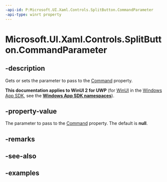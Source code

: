 ```yaml
---
-api-id: P:Microsoft.UI.Xaml.Controls.SplitButton.CommandParameter
-api-type: winrt property
---
```

<!-- Property syntax.
public object CommandParameter { get;  set; }
-->

# Microsoft.UI.Xaml.Controls.SplitButton.CommandParameter


## -description

Gets or sets the parameter to pass to the [Command](splitbutton_command.md) property.


**This documentation applies to WinUI 2 for UWP** (for [WinUI](/windows/apps/winui/winui3/) in the [Windows App SDK](/windows/apps/windows-app-sdk/), see the **[Windows App SDK namespaces](/windows/windows-app-sdk/api/winrt/)**).

## -property-value

The parameter to pass to the [Command](splitbutton_command.md) property. The default is **null**.


## -remarks


## -see-also


## -examples


